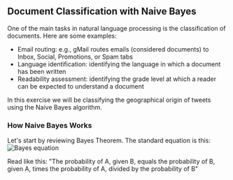 ## Document Classification with Naive Bayes
One of the main tasks in natural language processing is the classification of documents. Here are some examples:
+ Email routing: e.g., gMail routes emails (considered documents) to Inbox, Social, Promotions, or Spam tabs
+ Language identification: identifying the language in which a document has been written
+ Readability assessment: identifying the grade level at which a reader can be expected to understand a document

In this exercise we will be classifying the geographical origin of tweets using the Naive Bayes algorithm.
### How Naive Bayes Works
Let's start by reviewing Bayes Theorem. The standard equation is this:
![Bayes equation]("https://github.com/chrisfalter/DataScience/blob/master/NLP/NaiveBayes/Bayes_equation.jpg")

Read like this: "The probability of A, given B, equals the probability of B, given A, times the probability of A, divided by the probability of B"
